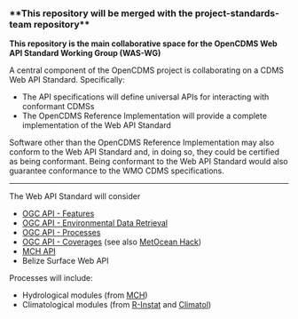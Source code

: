 ### \*\*This repository will be merged with the project-standards-team repository\*\*

**This repository is the main collaborative space for the OpenCDMS Web API Standard Working Group (WAS-WG)**

A central component of the OpenCDMS project is collaborating on a CDMS Web API Standard. Specifically:
- The API specifications will define universal APIs for interacting with conformant CDMSs
- The OpenCDMS Reference Implementation will provide a complete implementation of the Web API Standard

Software other than the OpenCDMS Reference Implementation may also conform to the Web API Standard and, in doing so,
they could be certified as being conformant. Being conformant to the Web API Standard would also
guarantee conformance to the WMO CDMS specifications.

---

The Web API Standard will consider
- [OGC API - Features](https://www.opengeospatial.org/standards/ogcapi-features)
- [OGC API - Environmental Data Retrieval](http://docs.opengeospatial.org/DRAFTS/19-086.html)
- [OGC API - Processes](https://github.com/opengeospatial/wps-rest-binding)
- [OGC API - Coverages](https://github.com/opengeospatial/ogc_api_coverages) (see also [
MetOcean Hack](https://www.opengeospatial.org/metoceanhack))
- [MCH API](https://github.com/opencdms/mch-api)
- Belize Surface Web API
 
Processes will include:
- Hydrological modules (from [MCH](http://www.wmo.int/pages/prog/hwrp/mch/))
- Climatological modules (from [R-Instat](http://r-instat.org) and [Climatol](https://CRAN.R-project.org/package=climatol))
